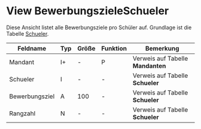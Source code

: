 # View BewerbungszieleSchueler

Diese Ansicht listet alle Bewerbungsziele pro Schüler auf.  Grundlage ist die Tabelle [Schueler](https://doc.magellan-toolbox.stueber.de/datenstruktur/tabellen/Schueler/).

| Feldname       | Typ | Größe | Funktion | Bemerkung                         |
|----------------|-----|-------|----------|-----------------------------------|
| Mandant        | I+  | -     | P        | Verweis auf Tabelle **Mandanten** |
| Schueler       | I   | -     | -        | Verweis auf Tabelle **Schueler**  |
| Bewerbungsziel | A   | 100   | -        | Verweis auf Tabelle **Schueler**  |
| Rangzahl       | N   | -     | -        | Verweis auf Tabelle **Schueler**  |
